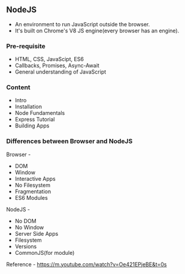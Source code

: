 ## NodeJS

- An environment to run JavaScript outside the browser.
- It's built on Chrome's V8 JS engine(every browser has an engine).

### Pre-requisite
- HTML, CSS, JavaScipt, ES6
- Callbacks, Promises, Async-Await
- General understanding of JavaScript

### Content
- Intro
- Installation
- Node Fundamentals
- Express Tutorial
- Building Apps

### Differences between Browser and NodeJS

Browser -

- DOM
- Window
- Interactive Apps
- No Filesystem
- Fragmentation
- ES6 Modules

NodeJS -

- No DOM
- No Window
- Server Side Apps
- Filesystem
- Versions
- CommonJS(for module)



Reference - https://m.youtube.com/watch?v=Oe421EPjeBE&t=0s
